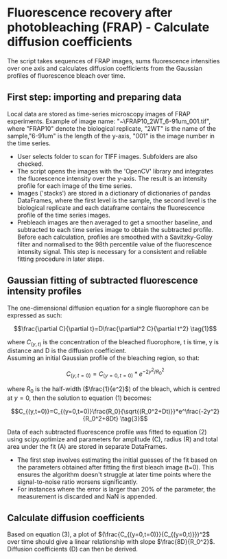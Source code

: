 # Fluorescence recovery after photobleaching (FRAP) - Calculate diffusion coefficients
The script takes sequences of FRAP images, sums fluorescence intensities over one axis and calculates diffusion coefficients from the Gaussian profiles of fluorescence bleach over time.

## First step: importing and preparing data 
Local data are stored as time-series microscopy images of FRAP experiments. Example of image name: "~\FRAP10_2WT_6-91um_001.tif", where "FRAP10" denote the biological replicate, "2WT" is the name of the sample,"6-91um" is the length of the y-axis, "001" is the image number in the time series.

* User selects folder to scan for TIFF images. Subfolders are also checked.
* The script opens the images with the 'OpenCV' library and integrates the fluorescence intensity over the y-axis. The result is an intensity profile for each image of the time series.
* Images ('stacks') are stored in a dictionary of dictionaries of pandas DataFrames, where the first level is the sample, the second level is the biological replicate and each dataframe contains the fluorescence profile of the time series images.
* Prebleach images are then averaged to get a smoother baseline, and subtracted to each time series image to obtain the subtracted profile. Before each calculation, profiles are smoothed with a Savitzky-Golay filter and normalised to the 98th percentile value of the fluorescence intensity signal. This step is necessary for a consistent and reliable fitting procedure in later steps.

## Gaussian fitting of subtracted fluorescence intensity profiles
The one-dimensional diffusion equation for a single fluorophore can be expressed as such: 

$$\frac{\partial C}{\partial t}=D\frac{\partial^2 C}{\partial t^2} \tag{1}$$

where $C_{(y,t)}$ is the concentration of the bleached fluorophore, t is time, y is distance and D is the diffusion coefficient. \
Assuming an initial Gaussian profile of the bleaching region, so that:

$$C_{(y,t=0)}=C_{(y=0,t=0)}*e^{-2y^2/R_0^2} \tag{2}$$

where $R_0$ is the half-width ($\frac{1}{e^2}$) of the bleach, which is centred at $y=0$, then the solution to equation (1) becomes:

$$C_{(y,t=0)}=C_{(y=0,t=0)}\frac{R_0}{\sqrt{(R_0^2+Dt)}}*e^\frac{-2y^2}{R_0^2+8Dt} \tag{3}$$

Data of each subtracted fluorescence profile was fitted to equation (2) using scipy.optimize and parameters for amplitude (C), radius (R) and total area under the fit (A) are stored in separate DataFrames.
* The first step involves estimating the initial guesses of the fit based on the parameters obtained after fitting the first bleach image (t=0). This ensures the algorithm doesn't struggle at later time points where the signal-to-noise ratio worsens significantly.
* For instances where the error is larger than 20% of the parameter, the measurement is discarded and NaN is appended.

## Calculate diffusion coefficients 
Based on equation (3), a plot of $(\frac{C_{(y=0,t=0)}}{C_{(y=0,t)}})^2$ over time should give a linear relationship with slope $\frac{8D}{R_0^2}$. Diffusion coefficients (D) can then be derived.

